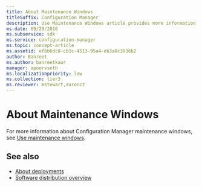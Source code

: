 ```yaml
---
title: About Maintenance Windows
titleSuffix: Configuration Manager
description: Use Maintenance Windows article provides more information about Configuration Manager maintenance Windows.
ms.date: 09/20/2016
ms.subservice: sdk
ms.service: configuration-manager
ms.topic: concept-article
ms.assetid: efbb6dc8-cb1c-4513-95a4-eb3a8c3936b2
author: Banreet
ms.author: banreetkaur
manager: apoorvseth
ms.localizationpriority: low
ms.collection: tier3
ms.reviewer: mstewart,aaroncz 
---
```


# About Maintenance Windows

For more information about Configuration Manager maintenance windows, see [Use maintenance windows](../../../../core/clients/manage/collections/use-maintenance-windows.md).

## See also

- [About deployments](about-software-distribution-deployments.md)
- [Software distribution overview](software-distribution-overview.md)
